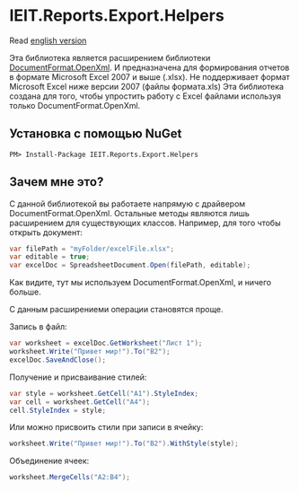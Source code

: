 # IEIT.Reports.Export.Helpers

Read [english version](ReadmeEng.md)


Эта библиотека является расширением библиотеки [DocumentFormat.OpenXml](https://www.nuget.org/packages/DocumentFormat.OpenXml/). 
И предназначена для формирования отчетов в формате Microsoft Excel 2007 и выше (.xlsx). Не поддерживает формат Microsoft Excel ниже версии 2007 (файлы формата.xls)
Эта библиотека создана для того, чтобы упростить работу с Excel файлами используя только DocumentFormat.OpenXml.

## Установка с помощью NuGet
```
PM> Install-Package IEIT.Reports.Export.Helpers
```

## Зачем мне это?
С данной библиотекой вы работаете напрямую с драйвером DocumentFormat.OpenXml. Остальные методы являются лишь расширением для существующих классов.
Например, для того чтобы открыть документ:
```C#
var filePath = "myFolder/excelFile.xlsx";
var editable = true;
var excelDoc = SpreadsheetDocument.Open(filePath, editable);
```
Как видите, тут мы используем DocumentFormat.OpenXml, и ничего больше. 

С данным расширениеми операции становятся проще.

Запись в файл:
```C#
var worksheet = excelDoc.GetWorksheet("Лист 1");
worksheet.Write("Привет мир!").To("B2");
excelDoc.SaveAndClose();
```

Получение и присваивание стилей:
```C#
var style = worksheet.GetCell("A1").StyleIndex;
var cell = worksheet.GetCell("A4");
cell.StyleIndex = style;
```

Или можно присвоить стили при записи в ячейку:
```C#
worksheet.Write("Привет мир!").To("B2").WithStyle(style);
```

Объединение ячеек:
```C#
worksheet.MergeCells("A2:B4");
```
